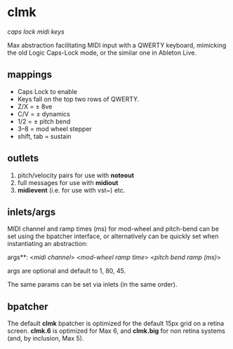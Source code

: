 # clmk

*caps lock midi keys*

Max abstraction facilitating MIDI input with a QWERTY keyboard, mimicking the old Logic Caps-Lock mode, or the similar one in Ableton Live.

## mappings

* Caps Lock to enable
* Keys fall on the top two rows of QWERTY.
* Z/X = ± 8ve
* C/V = ± dynamics
* 1/2 = ± pitch bend
* 3–8 = mod wheel stepper
* shift, tab = sustain

## outlets

1. pitch/velocity pairs for use with **noteout**
2. full messages for use with **midiout**
3. **midievent** (i.e. for use with vst~) etc.

## inlets/args

MIDI channel and ramp times (ms) for mod-wheel and pitch-bend can be set using the bpatcher interface, or alternatively can be quickly set when instantiating an abstraction:

args**: <*midi channel*> <*mod-wheel ramp time*> <*pitch bend ramp (ms)*>

args are optional and default to 1, 80, 45.

The same params can be set via inlets (in the same order).

## bpatcher

The default **clmk** bpatcher is optimized for the default 15px grid on a retina screen. **clmk.6** is optimized for Max 6, and **clmk.big** for non retina systems (and, by inclusion, Max 5).
